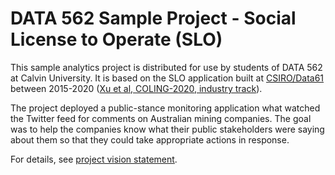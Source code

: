 # DATA 562 Sample Project - Social License to Operate (SLO)

This sample analytics project is distributed for use by students of DATA 562 at Calvin University. It is based on the SLO application built at [CSIRO/Data61](https://research.csiro.au/data61/) between 2015-2020 ([Xu et al, COLING-2020, industry track](https://aclanthology.org/2020.coling-industry.14/)). 

The project deployed a public-stance monitoring application what watched the Twitter feed for comments on Australian mining companies. The goal was to help the companies know what their public stakeholders were saying about them so that they could take appropriate actions in response. 

For details, see [project vision statement](vision.ipynb).
